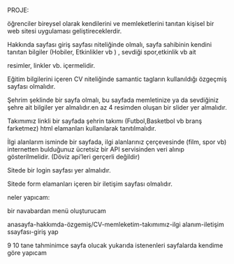 PROJE:



öğrenciler bireysel olarak kendilerini ve memleketlerini tanıtan kişisel bir web sitesi uygulaması geliştireceklerdir.

Hakkında sayfası giriş sayfası niteliğinde olmalı, sayfa sahibinin kendini tanıtan bilgiler (Hobiler, Etkinlikler vb ) , sevdiği spor,etkinlik vb ait 

resimler, linkler vb. içermelidir.

Eğitim bilgilerini içeren CV niteliğinde samantic tagların kullanıldığı özgeçmiş sayfası olmalıdır. 

Şehrim şeklinde bir sayfa olmalı, bu sayfada memletinize ya da sevdiğiniz şehre ait bilgiler yer almalıdır.en az 4 resimden oluşan bir slider yer almalıdır.

Takımımız linkli bir sayfada şehrin takımı (Futbol,Basketbol vb branş farketmez) html elamanları kullanılarak tanıtılmalıdır. 

İlgi alanlarım isminde bir sayfada, ilgi alanlarınız çerçevesinde (film, spor vb) internetten bulduğunuz ücretsiz bir API servisinden veri alınıp gösterilmelidir. (Döviz api’leri gerçerli değildir)

Sitede bir login sayfası yer almalıdır.

Sitede form elamanları içeren bir iletişim sayfası olmalıdır. 






neler yapıcam:

bir navabardan menü oluşturucam 

anasayfa-hakkımda-özgemiş/CV-memleketim-takımımız-ilgi alanım-iletişim ssayfası-giriş yap

9 10 tane tahminimce sayfa olucak yukarıda istenenleri sayfalarda kendime göre yapıcam
